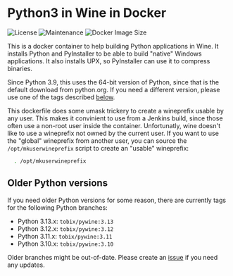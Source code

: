 # Python3 in Wine in Docker

![License](https://img.shields.io/github/license/webcomics/pywine)
![Maintenance](https://img.shields.io/maintenance/yes/2024)
![Docker Image Size](https://img.shields.io/docker/image-size/tobix/pywine/latest)

This is a docker container to help building Python applications in Wine. It
installs Python and PyInstaller to be able to build "native" Windows
applications. It also installs UPX, so PyInstaller can use it to compress
binaries.

Since Python 3.9, this uses the 64-bit version of Python, since that is the
default download from python.org. If you need a different version, please use
one of the tags described [below](#older-python-versions).

This dockerfile does some umask trickery to create a wineprefix usable by any
user. This makes it convinient to use from a Jenkins build, since those often
use a non-root user inside the container. Unfortunatly, wine doesn't like to
use a wineprefix not owned by the current user. If you want to use the "global"
wineprefix from another user, you can source the `/opt/mkuserwineprefix` script
to create an "usable" wineprefix:

```sh
  . /opt/mkuserwineprefix
```

## Older Python versions

If you need older Python versions for some reason, there are currently tags for
the following Python branches:

 * Python 3.13.x: `tobix/pywine:3.13`
 * Python 3.12.x: `tobix/pywine:3.12`
 * Python 3.11.x: `tobix/pywine:3.11`
 * Python 3.10.x: `tobix/pywine:3.10`

Older branches might be out-of-date. Please create an
[issue](https://github.com/webcomics/pywine/issues/new/choose) if you need any
updates.
